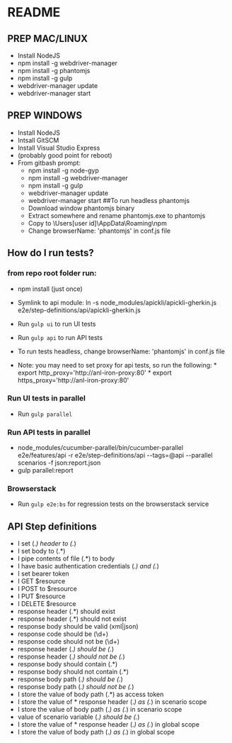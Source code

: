 # README

## PREP MAC/LINUX

* Install NodeJS
* npm install -g webdriver-manager
* npm install -g phantomjs
* npm install -g gulp
* webdriver-manager update
* webdriver-manager start

## PREP WINDOWS

* Install NodeJS
* Intsall GitSCM
* Install Visual Studio Express
* (probably good point for reboot)
* From gitbash prompt:
	* npm install -g node-gyp
	* npm install -g webdriver-manager
	* npm install -g gulp
	* webdriver-manager update
	* webdriver-manager start
##To run headless phantomjs
    * Download window phantomjs binary
    * Extract somewhere and rename phantomjs.exe to phantomjs
    * Copy to \\Users\[user id]\AppData\Roaming\npm
    * Change browserName: 'phantomjs' in conf.js file

## How do I run tests?

### from repo root folder run:
* npm install (just once)
* Symlink to api module: ln -s node_modules/apickli/apickli-gherkin.js  e2e/step-definitions/api/apickli-gherkin.js
* Run `gulp ui` to run UI tests
* Run `gulp api` to run API tests
* To run tests headless, change browserName: 'phantomjs' in conf.js file

* Note: you may need to set proxy for api tests, so run the following:
        * export http_proxy='http://anl-iron-proxy:80'
        * export https_proxy='http://anl-iron-proxy:80'

### Run UI tests in parallel

* Run `gulp parallel`

### Run API tests in parallel

* node_modules/cucumber-parallel/bin/cucumber-parallel e2e/features/api -r e2e/step-definitions/api --tags=@api --parallel scenarios -f json:report.json
* gulp parallel:report

### Browserstack

* Run `gulp e2e:bs` for regression tests on the browserstack service

## API Step definitions

* I set (.*) header to (.*)
* I set body to (.*)
* I pipe contents of file (.*) to body
* I have basic authentication credentials (.*) and (.*)
* I set bearer token
* I GET $resource
* I POST to $resource
* I PUT $resource
* I DELETE $resource
* response header (.*) should exist
* response header (.*) should not exist
* response body should be valid (xml|json)
* response code should be (\d+)
* response code should not be (\d+)
* response header (.*) should be (.*)
* response header (.*) should not be (.*)
* response body should contain (.*)
* response body should not contain (.*)
* response body path (.*) should be (.*)
* response body path (.*) should not be (.*)
* I store the value of body path (.*) as access token
* I store the value of * response header (.*) as (.*) in scenario scope
* I store the value of body path (.*) as (.*) in scenario scope
* value of scenario variable (.*) should be (.*)
* I store the value of * response header (.*) as (.*) in global scope
* I store the value of body path (.*) as (.*) in global scope